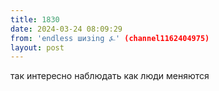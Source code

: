```yaml
---
title: 1830
date: 2024-03-24 08:09:29
from: 'endless шизing ⍼' (channel1162404975)
layout: post
---
```


так интересно наблюдать как люди меняются
